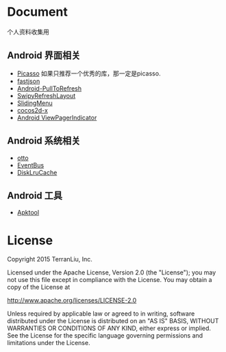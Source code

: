 # Document
个人资料收集用


## Android 界面相关

* [Picasso](https://github.com/square/picasso) 如果只推荐一个优秀的库，那一定是picasso.
* [fastjson](https://github.com/alibaba/fastjson)
* [Android-PullToRefresh](https://github.com/chrisbanes/Android-PullToRefresh)
* [SwipyRefreshLayout](https://github.com/OrangeGangsters/SwipyRefreshLayout)
* [SlidingMenu](https://github.com/jfeinstein10/SlidingMenu)
* [cocos2d-x](https://github.com/cocos2d/cocos2d-x)
* [Android ViewPagerIndicator](https://github.com/JakeWharton/ViewPagerIndicator)

## Android 系统相关
* [otto](https://github.com/square/otto)
* [EventBus](https://github.com/greenrobot/EventBus)
* [DiskLruCache](https://github.com/JakeWharton/DiskLruCache)


## Android 工具
* [Apktool](https://github.com/iBotPeaches/Apktool)


# License



Copyright 2015 TerranLiu, Inc.

Licensed under the Apache License, Version 2.0 (the "License"); you may not use this file except in compliance with the License. You may obtain a copy of the License at

http://www.apache.org/licenses/LICENSE-2.0

Unless required by applicable law or agreed to in writing, software distributed under the License is distributed on an "AS IS" BASIS, WITHOUT WARRANTIES OR CONDITIONS OF ANY KIND, either express or implied. See the License for the specific language governing permissions and limitations under the License.

